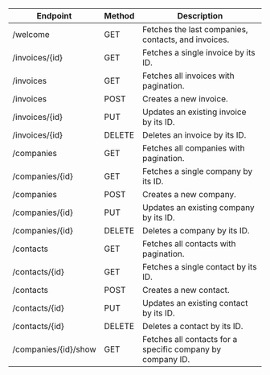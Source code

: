 

| Endpoint | Method | Description |
| --- | --- | --- |
| /welcome  | GET | Fetches the last companies, contacts, and invoices. |
| /invoices/{id} | GET | Fetches a single invoice by its ID. |
| /invoices | GET | Fetches all invoices with pagination. |
| /invoices | POST | Creates a new invoice. |
| /invoices/{id} | PUT | Updates an existing invoice by its ID. |
| /invoices/{id} | DELETE | Deletes an invoice by its ID. |
| /companies | GET | Fetches all companies with pagination. |
| /companies/{id} | GET | Fetches a single company by its ID. |
| /companies | POST | Creates a new company. |
| /companies/{id} | PUT | Updates an existing company by its ID. |
| /companies/{id} | DELETE | Deletes a company by its ID. |
| /contacts | GET | Fetches all contacts with pagination. |
| /contacts/{id} | GET | Fetches a single contact by its ID. |
| /contacts | POST | Creates a new contact. |
| /contacts/{id} | PUT | Updates an existing contact by its ID. |
| /contacts/{id} | DELETE | Deletes a contact by its ID. |
| /companies/{id}/show | GET | Fetches all contacts for a specific company by company ID. |
